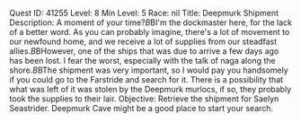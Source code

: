 Quest ID: 41255
Level: 8
Min Level: 5
Race: nil
Title: Deepmurk Shipment
Description: A moment of your time?$B$BI'm the dockmaster here, for the lack of a better word. As you can probably imagine, there's a lot of movement to our newfound home, and we receive a lot of supplies from our steadfast allies.$B$BHowever, one of the ships that was due to arrive a few days ago has been lost. I fear the worst, especially with the talk of naga along the shore.$B$BThe shipment was very important, so I would pay you handsomely if you could go to the Farstride and search for it. There is a possibility that what was left of it was stolen by the Deepmurk murlocs, if so, they probably took the supplies to their lair.
Objective: Retrieve the shipment for Saelyn Seastrider. Deepmurk Cave might be a good place to start your search.
